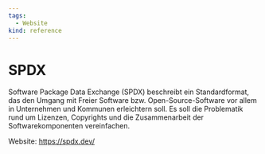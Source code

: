```yaml
---
tags:
  - Website
kind: reference
---
```

# SPDX

Software Package Data Exchange (SPDX) beschreibt ein Standardformat, das den Umgang mit Freier Software bzw. Open-Source-Software vor allem in Unternehmen und Kommunen erleichtern soll. Es soll die Problematik rund um Lizenzen, Copyrights und die Zusammenarbeit der Softwarekomponenten vereinfachen.

Website: <https://spdx.dev/>